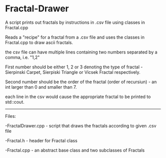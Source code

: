# Fractal-Drawer
A script prints out fractals by instructions in .csv file using classes in Fractal.cpp

Reads a "recipe" for a fractal from a .csv file and uses the classes in Fractal.cpp to draw ascii fractals.

the csv file can have multiple lines containing two numbers separated by a comma, i.e. "1,2"

First number should be either 1, 2 or 3 denoting the type of fractal - Sierpinski Carpet, Sierpiski Triangle or Vicsek Fractal respectively.

Second number should be the order of the fractal (order of recursiun) - an int larger than 0 and smaller than 7.

each line in the csv would cause the appropriate fractal to be printed to std::cout.

------------------------------------------------------------

Files:

-FractalDrawer.cpp - script that draws the fractals according to given .csv file

-Fractal.h - header for Fractal class

-Fractal.cpp - an abstract base class and two subclasses of Fractals
